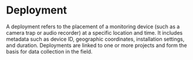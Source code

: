 # Deployment

A deployment refers to the placement of a monitoring device (such as a camera trap or audio recorder) at a specific location and time. It includes metadata such as device ID, geographic coordinates, installation settings, and duration. Deployments are linked to one or more projects and form the basis for data collection in the field.
